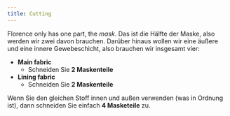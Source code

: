```yaml
---
title: Cutting
---
```


Florence only has one part, the *mask*. Das ist die Hälfte der Maske, also werden wir zwei davon brauchen. Darüber hinaus wollen wir eine äußere und eine innere Gewebeschicht, also brauchen wir insgesamt vier:

 - **Main fabric**
   - Schneiden Sie **2 Maskenteile**
 - **Lining fabric**
   - Schneiden Sie **2 Maskenteile**

Wenn Sie den gleichen Stoff innen und außen verwenden (was in Ordnung ist), dann schneiden Sie einfach **4 Masketeile** zu.
